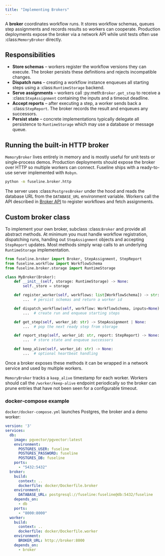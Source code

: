 ```yaml
---
title: "Implementing Brokers"
---
```


A **broker** coordinates workflow runs. It stores workflow schemas,
queues step assignments and records results so workers can cooperate.
Production deployments expose the broker via a network API while unit
tests often use :class:`MemoryBroker` directly.

## Responsibilities

- **Store schemas** – workers register the workflow versions they can
  execute. The broker persists these definitions and rejects incompatible
  changes.
- **Dispatch runs** – creating a workflow instance enqueues all starting
  steps using a :class:`RuntimeStorage` backend.
- **Serve assignments** – workers call :py:meth:`Broker.get_step` to
  receive a :class:`StepAssignment` containing the inputs and a timeout
  deadline.
- **Accept reports** – after executing a step, a worker sends back a
  :class:`StepReport`. The broker records the result and enqueues any
  successors.
- **Persist state** – concrete implementations typically delegate all
  persistence to ``RuntimeStorage`` which may use a database or message
  queue.

## Running the built-in HTTP broker

``MemoryBroker`` lives entirely in memory and is mostly useful for unit
tests or single‑process demos. Production deployments should expose the
broker over HTTP so multiple workers can connect. Fuseline ships with a
ready-to-use server implemented with `Robyn`.

```bash
python -m fuseline.broker.http
```

The server uses :class:`PostgresBroker` under the hood and reads the
database URL from the ``DATABASE_URL`` environment variable. Workers call
the API described in [Broker API](broker-api.md) to register workflows and
fetch assignments.

## Custom broker class

To implement your own broker, subclass :class:`Broker` and provide all
abstract methods. At minimum you must handle workflow registration,
dispatching runs, handing out ``StepAssignment`` objects and accepting
``StepReport`` updates. Most methods simply wrap calls to an underlying
``RuntimeStorage`` implementation.

```python
from fuseline.broker import Broker, StepAssignment, StepReport
from fuseline.workflow import WorkflowSchema
from fuseline.broker.storage import RuntimeStorage

class MyBroker(Broker):
    def __init__(self, storage: RuntimeStorage) -> None:
        self._store = storage

    def register_worker(self, workflows: list[WorkflowSchema]) -> str:
        ...  # persist schemas and return a worker id

    def dispatch_workflow(self, workflow: WorkflowSchema, inputs=None) -> str:
        ...  # create run and enqueue starting steps

    def get_step(self, worker_id: str) -> StepAssignment | None:
        ...  # pop the next ready step from storage

    def report_step(self, worker_id: str, report: StepReport) -> None:
        ...  # store state and enqueue successors

    def keep_alive(self, worker_id: str) -> None:
        ...  # optional heartbeat handling
```

Once a broker exposes these methods it can be wrapped in a network
service and used by multiple workers.

``MemoryBroker`` tracks a ``keep_alive`` timestamp for each worker.
Workers should call the ``/worker/keep-alive`` endpoint periodically so
the broker can prune entries that have not been seen for a configurable
timeout.

### docker-compose example

``docker/docker-compose.yml`` launches Postgres, the broker and a demo
worker:

```yaml
version: '3'
services:
  db:
    image: pgvector/pgvector:latest
    environment:
      POSTGRES_USER: fuseline
      POSTGRES_PASSWORD: fuseline
      POSTGRES_DB: fuseline
    ports:
      - "5432:5432"
  broker:
    build:
      context: ..
      dockerfile: docker/Dockerfile.broker
    environment:
      DATABASE_URL: postgresql://fuseline:fuseline@db:5432/fuseline
    depends_on:
      - db
    ports:
      - "8000:8000"
  worker:
    build:
      context: ..
      dockerfile: docker/Dockerfile.worker
    environment:
      BROKER_URL: http://broker:8000
    depends_on:
      - broker
```
